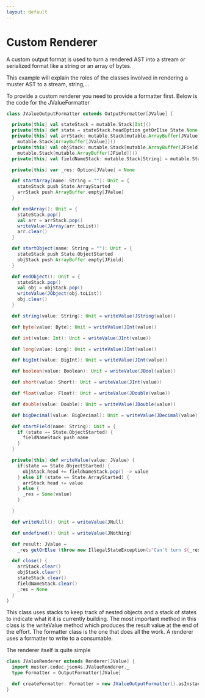 ```yaml
---
layout: default
---
```

# Custom Renderer

A custom output format is used to turn a rendered AST into a stream or serialized format like a string or an array of bytes.

This example will explain the roles of the classes involved in rendering a muster AST to a stream, string,...

To provide a custom renderer you need to provide a formatter first. Below is the code for the JValueFormatter

```scala
class JValueOutputFormatter extends OutputFormatter[JValue] {

  private[this] val stateStack = mutable.Stack[Int]()
  private[this] def state = stateStack.headOption getOrElse State.None
  private[this] val arrStack: mutable.Stack[mutable.ArrayBuffer[JValue]] =
    mutable.Stack[ArrayBuffer[JValue]]()
  private[this] val objStack: mutable.Stack[mutable.ArrayBuffer[JField]] =
    mutable.Stack[mutable.ArrayBuffer[JField]]()
  private[this] val fieldNameStack: mutable.Stack[String] = mutable.Stack[String]()

  private[this] var _res: Option[JValue] = None

  def startArray(name: String = ""): Unit = {
    stateStack push State.ArrayStarted
    arrStack push ArrayBuffer.empty[JValue]
  }

  def endArray(): Unit = {
    stateStack.pop()
    val arr = arrStack.pop()
    writeValue(JArray(arr.toList))
    arr.clear()
  }

  def startObject(name: String = ""): Unit = {
    stateStack push State.ObjectStarted
    objStack push ArrayBuffer.empty[JField]
  }

  def endObject(): Unit = {
    stateStack.pop()
    val obj = objStack.pop()
    writeValue(JObject(obj.toList))
    obj.clear()
  }

  def string(value: String): Unit = writeValue(JString(value))

  def byte(value: Byte): Unit = writeValue(JInt(value))

  def int(value: Int): Unit = writeValue(JInt(value))

  def long(value: Long): Unit = writeValue(JInt(value))

  def bigInt(value: BigInt): Unit = writeValue(JInt(value))

  def boolean(value: Boolean): Unit = writeValue(JBool(value))

  def short(value: Short): Unit = writeValue(JInt(value))

  def float(value: Float): Unit = writeValue(JDouble(value))

  def double(value: Double): Unit = writeValue(JDouble(value))

  def bigDecimal(value: BigDecimal): Unit = writeValue(JDecimal(value))

  def startField(name: String): Unit = {
    if (state == State.ObjectStarted) {
      fieldNameStack push name
    }
  }

  private[this] def writeValue(value: JValue) {
    if(state == State.ObjectStarted) {
      objStack.head += fieldNameStack.pop() -> value
    } else if (state == State.ArrayStarted) {
      arrStack.head += value
    } else {
      _res = Some(value)
    }

  }

  def writeNull(): Unit = writeValue(JNull)

  def undefined(): Unit = writeValue(JNothing)

  def result: JValue =
    _res getOrElse (throw new IllegalStateException(s"Can't turn ${_res} into an org.json4s.JsonAST.JValue"))

  def close() {
    arrStack.clear()
    objStack.clear()
    stateStack.clear()
    fieldNameStack.clear()
    _res = None
  }
}
```

This class uses stacks to keep track of nested objects and a stack of states to indicate what it it is currently building. The most important method in this class is the writeValue method which produces the result value at the end of the effort.
The formatter class is the one that does all the work. A renderer uses a formatter to write to a consumable.

The renderer itself is quite simple

```scala
class JValueRenderer extends Renderer[JValue] {
  import muster.codec.json4s.JValueRenderer._
  type Formatter = OutputFormatter[JValue]

  def createFormatter: Formatter = new JValueOutputFormatter().asInstanceOf[OutputFormatter[JValue]]
}
```
